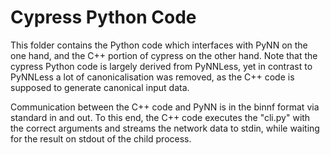 Cypress Python Code
===================

This folder contains the Python code which interfaces with PyNN on the one hand,
and the C++ portion of cypress on the other hand. Note that the cypress Python
code is largely derived from PyNNLess, yet in contrast to PyNNLess a lot of
canonicalisation was removed, as the C++ code is supposed to generate canonical
input data.

Communication between the C++ code and PyNN is in the binnf format via standard
in and out. To this end, the C++ code executes the "cli.py" with the correct
arguments and streams the network data to stdin, while waiting for the result
on stdout of the child process.
